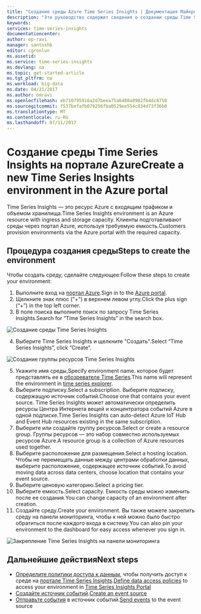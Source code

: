 ```yaml
---
title: "Создание среды Azure Time Series Insights | Документация Майкрософт"
description: "Это руководство содержит сведения о создании среды Time Series, ее подключении к источнику событий и способы анализа данных событий за несколько минут."
keywords: 
services: time-series-insights
documentationcenter: 
author: op-ravi
manager: santoshb
editor: cgronlun
ms.assetid: 
ms.service: time-series-insights
ms.devlang: na
ms.topic: get-started-article
ms.tgt_pltfrm: na
ms.workload: big-data
ms.date: 04/21/2017
ms.author: omravi
ms.openlocfilehash: eb710795916a2d7beea75a6408a0982fb4dc8750
ms.sourcegitcommit: f537befafb079256fba0529ee554c034d73f36b0
ms.translationtype: MT
ms.contentlocale: ru-RU
ms.lasthandoff: 07/11/2017
---
```

# <a name="create-a-new-time-series-insights-environment-in-the-azure-portal"></a><span data-ttu-id="fb503-103">Создание среды Time Series Insights на портале Azure</span><span class="sxs-lookup"><span data-stu-id="fb503-103">Create a new Time Series Insights environment in the Azure portal</span></span>

<span data-ttu-id="fb503-104">Time Series Insights — это ресурс Azure с входящим трафиком и объемом хранилища.</span><span class="sxs-lookup"><span data-stu-id="fb503-104">Time Series Insights environment is an Azure resource with ingress and storage capacity.</span></span> <span data-ttu-id="fb503-105">Клиенты подготавливают среды через портал Azure, используя требуемую емкость.</span><span class="sxs-lookup"><span data-stu-id="fb503-105">Customers provision environments via the Azure portal with the required capacity.</span></span>

## <a name="steps-to-create-the-environment"></a><span data-ttu-id="fb503-106">Процедура создания среды</span><span class="sxs-lookup"><span data-stu-id="fb503-106">Steps to create the environment</span></span>

<span data-ttu-id="fb503-107">Чтобы создать среду, сделайте следующее:</span><span class="sxs-lookup"><span data-stu-id="fb503-107">Follow these steps to create your environment:</span></span>

1.  <span data-ttu-id="fb503-108">Выполните вход на [портал Azure](https://portal.azure.com).</span><span class="sxs-lookup"><span data-stu-id="fb503-108">Sign in to the [Azure portal](https://portal.azure.com).</span></span>
2.  <span data-ttu-id="fb503-109">Щелкните знак плюс ("+") в верхнем левом углу.</span><span class="sxs-lookup"><span data-stu-id="fb503-109">Click the plus sign (“+”) in the top left corner.</span></span>
3.  <span data-ttu-id="fb503-110">В поле поиска выполните поиск по запросу Time Series Insights.</span><span class="sxs-lookup"><span data-stu-id="fb503-110">Search for “Time Series Insights” in the search box.</span></span>

  ![Создание среды Time Series Insights](media/get-started/getstarted-create-environment1.png)

4.  <span data-ttu-id="fb503-112">Выберите Time Series Insights и щелкните "Создать".</span><span class="sxs-lookup"><span data-stu-id="fb503-112">Select “Time Series Insights”, click “Create”.</span></span>

  ![Создание группы ресурсов Time Series Insights](media/get-started/getstarted-create-environment2.png)

5.  <span data-ttu-id="fb503-114">Укажите имя среды,</span><span class="sxs-lookup"><span data-stu-id="fb503-114">Specify environment name.</span></span> <span data-ttu-id="fb503-115">которое будет представлять ее в [обозревателе Time Series](https://insights.timeseries.azure.com).</span><span class="sxs-lookup"><span data-stu-id="fb503-115">This name will represent the environment in [time series explorer](https://insights.timeseries.azure.com).</span></span>
6.  <span data-ttu-id="fb503-116">Выберите подписку.</span><span class="sxs-lookup"><span data-stu-id="fb503-116">Select a subscription.</span></span> <span data-ttu-id="fb503-117">Выберите подписку, содержащую источник событий.</span><span class="sxs-lookup"><span data-stu-id="fb503-117">Choose one that contains your event source.</span></span> <span data-ttu-id="fb503-118">Time Series Insights может автоматически определить ресурсы Центра Интернета вещей и концентратора событий Azure в одной подписке.</span><span class="sxs-lookup"><span data-stu-id="fb503-118">Time Series Insights can auto-detect Azure IoT Hub and Event Hub resources existing in the same subscription.</span></span>
7.  <span data-ttu-id="fb503-119">Выберите или создайте группу ресурсов.</span><span class="sxs-lookup"><span data-stu-id="fb503-119">Select or create a resource group.</span></span> <span data-ttu-id="fb503-120">Группы ресурсов — это набор совместно используемых ресурсов Azure.</span><span class="sxs-lookup"><span data-stu-id="fb503-120">A resource group is a collection of Azure resources used together.</span></span>
8.  <span data-ttu-id="fb503-121">Выберите расположение для размещения.</span><span class="sxs-lookup"><span data-stu-id="fb503-121">Select a hosting location.</span></span> <span data-ttu-id="fb503-122">Чтобы не перемещать данные между центрами обработки данных, выберите расположение, содержащее источник событий.</span><span class="sxs-lookup"><span data-stu-id="fb503-122">To avoid moving data across data centers, choose location that contains your event source.</span></span>
9.  <span data-ttu-id="fb503-123">Выберите ценовую категорию.</span><span class="sxs-lookup"><span data-stu-id="fb503-123">Select a pricing tier.</span></span>
10. <span data-ttu-id="fb503-124">Выберите емкость.</span><span class="sxs-lookup"><span data-stu-id="fb503-124">Select capacity.</span></span> <span data-ttu-id="fb503-125">Емкость среды можно изменить после ее создания.</span><span class="sxs-lookup"><span data-stu-id="fb503-125">You can change capacity of an environment after creation.</span></span>
11. <span data-ttu-id="fb503-126">Создайте среду.</span><span class="sxs-lookup"><span data-stu-id="fb503-126">Create your environment.</span></span> <span data-ttu-id="fb503-127">Вы также можете закрепить среду на панели мониторинга, чтобы к ней можно было быстро обратиться после каждого входа в систему.</span><span class="sxs-lookup"><span data-stu-id="fb503-127">You can also pin your environment to the dashboard for easy access whenever you sign in.</span></span>

  ![Закрепление Time Series Insights на панели мониторинга](media/get-started/getstarted-create-environment3.png)

## <a name="next-steps"></a><span data-ttu-id="fb503-129">Дальнейшие действия</span><span class="sxs-lookup"><span data-stu-id="fb503-129">Next steps</span></span>

* <span data-ttu-id="fb503-130">[Определите политики доступа к данным](time-series-insights-data-access.md), чтобы получить доступ к среде на [портале Time Series Insights](https://insights.timeseries.azure.com).</span><span class="sxs-lookup"><span data-stu-id="fb503-130">[Define data access policies](time-series-insights-data-access.md) to access your environment in [Time Series Insights Portal](https://insights.timeseries.azure.com)</span></span>
* <span data-ttu-id="fb503-131">[Создайте источник событий](time-series-insights-add-event-source.md).</span><span class="sxs-lookup"><span data-stu-id="fb503-131">[Create an event source](time-series-insights-add-event-source.md)</span></span>
* <span data-ttu-id="fb503-132">[Отправьте события](time-series-insights-send-events.md) в источник событий.</span><span class="sxs-lookup"><span data-stu-id="fb503-132">[Send events](time-series-insights-send-events.md) to the event source</span></span>
